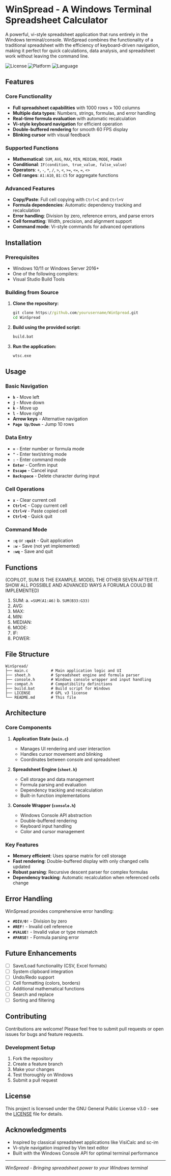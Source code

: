 # WinSpread - A Windows Terminal Spreadsheet Calculator

A powerful, vi-style spreadsheet application that runs entirely in the Windows terminal/console. WinSpread combines the functionality of a traditional spreadsheet with the efficiency of keyboard-driven navigation, making it perfect for quick calculations, data analysis, and spreadsheet work without leaving the command line.

![License](https://img.shields.io/badge/license-GPL--3.0-blue.svg)
![Platform](https://img.shields.io/badge/platform-Windows-blue.svg)
![Language](https://img.shields.io/badge/language-C-orange.svg)

## Features

### Core Functionality
- **Full spreadsheet capabilities** with 1000 rows × 100 columns
- **Multiple data types**: Numbers, strings, formulas, and error handling
- **Real-time formula evaluation** with automatic recalculation
- **Vi-style keyboard navigation** for efficient operation
- **Double-buffered rendering** for smooth 60 FPS display
- **Blinking cursor** with visual feedback

### Supported Functions
- **Mathematical**: `SUM`, `AVG`, `MAX`, `MIN`, `MEDIAN`, `MODE`, `POWER`
- **Conditional**: `IF(condition, true_value, false_value)`
- **Operators**: `+`, `-`, `*`, `/`, `>`, `<`, `>=`, `<=`, `=`, `<>`
- **Cell ranges**: `A1:A10`, `B1:C5` for aggregate functions

### Advanced Features
- **Copy/Paste**: Full cell copying with `Ctrl+C` and `Ctrl+V`
- **Formula dependencies**: Automatic dependency tracking and recalculation
- **Error handling**: Division by zero, reference errors, and parse errors
- **Cell formatting**: Width, precision, and alignment support
- **Command mode**: Vi-style commands for advanced operations

## Installation

### Prerequisites
- Windows 10/11 or Windows Server 2016+
- One of the following compilers:
- Visual Studio Build Tools

### Building from Source

1. **Clone the repository:**
   ```cmd
   git clone https://github.com/yourusername/WinSpread.git
   cd WinSpread
   ```

2. **Build using the provided script:**
   ```cmd
   build.bat
   ```

3. **Run the application:**
   ```cmd
   wtsc.exe
   ```

## Usage

### Basic Navigation
- **`h`** - Move left
- **`j`** - Move down  
- **`k`** - Move up
- **`l`** - Move right
- **Arrow keys** - Alternative navigation
- **`Page Up/Down`** - Jump 10 rows

### Data Entry
- **`=`** - Enter number or formula mode
- **`"`** - Enter text/string mode
- **`:`** - Enter command mode
- **`Enter`** - Confirm input
- **`Escape`** - Cancel input
- **`Backspace`** - Delete character during input

### Cell Operations
- **`x`** - Clear current cell
- **`Ctrl+C`** - Copy current cell
- **`Ctrl+V`** - Paste copied cell
- **`Ctrl+Q`** - Quick quit

### Command Mode
- **`:q`** or **`:quit`** - Quit application
- **`:w`** - Save (not yet implemented)
- **`:wq`** - Save and quit

## Functions

(COPILOT, SUM IS THE EXAMPLE. MODEL THE OTHER SEVEN AFTER IT. SHOW ALL POSSIBLE AND ADVANCED WAYS A FORUMLA COULD BE IMPLEMENTED)

1. SUM:
   a. `=SUM(A1:A6)`
   b. `SUM(B33:G33)`
3. AVG:
4. MAX:
5. MIN: 
6. MEDIAN:
7. MODE:
8. IF:
9. POWER:

## File Structure

```
WinSpread/
├── main.c          # Main application logic and UI
├── sheet.h         # Spreadsheet engine and formula parser
├── console.h       # Windows console wrapper and input handling
├── compat.h        # Compatibility definitions
├── build.bat       # Build script for Windows
├── LICENSE         # GPL v3 license
└── README.md       # This file
```

## Architecture

### Core Components

1. **Application State (`main.c`)**
   - Manages UI rendering and user interaction
   - Handles cursor movement and blinking
   - Coordinates between console and spreadsheet

2. **Spreadsheet Engine (`sheet.h`)**
   - Cell storage and data management
   - Formula parsing and evaluation
   - Dependency tracking and recalculation
   - Built-in function implementations

3. **Console Wrapper (`console.h`)**
   - Windows Console API abstraction
   - Double-buffered rendering
   - Keyboard input handling
   - Color and cursor management

### Key Features

- **Memory efficient**: Uses sparse matrix for cell storage
- **Fast rendering**: Double-buffered display with only changed cells updated
- **Robust parsing**: Recursive descent parser for complex formulas
- **Dependency tracking**: Automatic recalculation when referenced cells change

## Error Handling

WinSpread provides comprehensive error handling:

- **`#DIV/0!`** - Division by zero
- **`#REF!`** - Invalid cell reference
- **`#VALUE!`** - Invalid value or type mismatch
- **`#PARSE!`** - Formula parsing error

## Future Enhancements

- [ ] Save/Load functionality (CSV, Excel formats)
- [ ] System clipboard integration
- [ ] Undo/Redo support
- [ ] Cell formatting (colors, borders)
- [ ] Additional mathematical functions
- [ ] Search and replace
- [ ] Sorting and filtering

## Contributing

Contributions are welcome! Please feel free to submit pull requests or open issues for bugs and feature requests.

### Development Setup
1. Fork the repository
2. Create a feature branch
3. Make your changes
4. Test thoroughly on Windows
5. Submit a pull request

## License

This project is licensed under the GNU General Public License v3.0 - see the [LICENSE](LICENSE) file for details.

## Acknowledgments

- Inspired by classical spreadsheet applications like VisiCalc and sc-im
- Vi-style navigation inspired by Vim text editor
- Built with the Windows Console API for optimal terminal performance

---

*WinSpread - Bringing spreadsheet power to your Windows terminal*
